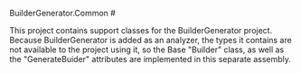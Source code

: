  BuilderGenerator.Common #

This project contains support classes for the BuilderGenerator project. Because BuilderGenerator is added as an analyzer, the types it contains are not available to the project using it, so the Base "Builder" class, as well as the "GenerateBuider" attributes are implemented in this separate assembly.